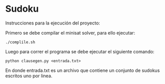 Sudoku
======

Instrucciones para la ejecución del proyecto:

Primero se debe compilar el minisat solver, para ello ejecutar:

    ./complile.sh

Luego para correr el programa se debe ejecutar el siguiente comando:

    python clausegen.py <entrada.txt>

En donde entrada.txt es un archivo que contiene un conjunto de sudokus 
escritos uno por linea.
